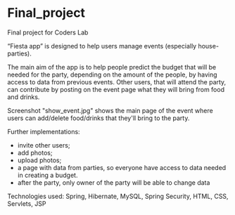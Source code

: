 # Final_project
Final project for Coders Lab

“Fiesta app” is designed to help users manage events (especially house-parties). 

The main aim of the app is to help people predict the budget that will be needed for the party, depending on the amount of the people, by having access to data from previous events.
 Other users, that will attend the party, can contribute by posting on the event page what they will bring from food and drinks. 

Screenshot "show_event.jpg" shows the main page of the event where users can add/delete food/drinks that they'll bring to the party.



Further implementations:

- invite other users;
- add photos;
- upload photos;
- a page with data from parties, so everyone have access to data needed in creating a budget.
- after the party, only owner of the party will be able to change data

Technologies used: Spring, Hibernate, MySQL, Spring Security, HTML, CSS, Servlets, JSP

